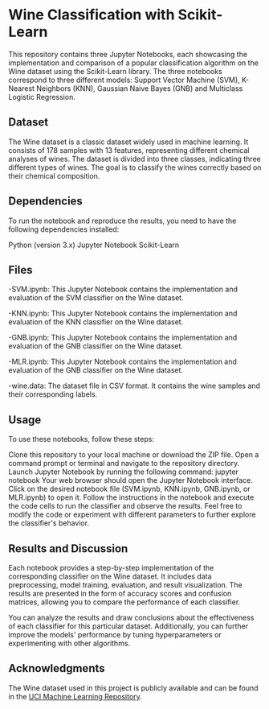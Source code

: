 # Wine Classification with Scikit-Learn
This repository contains three Jupyter Notebooks, each showcasing the implementation and comparison of a popular classification algorithm on the Wine dataset using the Scikit-Learn library. The three notebooks correspond to three different models: Support Vector Machine (SVM), K-Nearest Neighbors (KNN), Gaussian Naive Bayes (GNB) and Multiclass Logistic Regression.

## Dataset
The Wine dataset is a classic dataset widely used in machine learning. It consists of 178 samples with 13 features, representing different chemical analyses of wines. The dataset is divided into three classes, indicating three different types of wines. The goal is to classify the wines correctly based on their chemical composition.

## Dependencies
To run the notebook and reproduce the results, you need to have the following dependencies installed:

Python (version 3.x)
Jupyter Notebook
Scikit-Learn

## Files
-SVM.ipynb: This Jupyter Notebook contains the implementation and evaluation of the SVM classifier on the Wine dataset.

-KNN.ipynb: This Jupyter Notebook contains the implementation and evaluation of the KNN classifier on the Wine dataset.

-GNB.ipynb: This Jupyter Notebook contains the implementation and evaluation of the GNB classifier on the Wine dataset.

-MLR.ipynb: This Jupyter Notebook contains the implementation and evaluation of the GNB classifier on the Wine dataset.

-wine.data: The dataset file in CSV format. It contains the wine samples and their corresponding labels.

## Usage
To use these notebooks, follow these steps:

Clone this repository to your local machine or download the ZIP file.
Open a command prompt or terminal and navigate to the repository directory.
Launch Jupyter Notebook by running the following command: jupyter notebook
Your web browser should open the Jupyter Notebook interface.
Click on the desired notebook file (SVM.ipynb, KNN.ipynb, GNB.ipynb, or MLR.ipynb) to open it.
Follow the instructions in the notebook and execute the code cells to run the classifier and observe the results.
Feel free to modify the code or experiment with different parameters to further explore the classifier's behavior.

## Results and Discussion
Each notebook provides a step-by-step implementation of the corresponding classifier on the Wine dataset. It includes data preprocessing, model training, evaluation, and result visualization. The results are presented in the form of accuracy scores and confusion matrices, allowing you to compare the performance of each classifier.

You can analyze the results and draw conclusions about the effectiveness of each classifier for this particular dataset. Additionally, you can further improve the models' performance by tuning hyperparameters or experimenting with other algorithms.


## Acknowledgments
The Wine dataset used in this project is publicly available and can be found in the [UCI Machine Learning Repository](https://archive.ics.uci.edu/ml/datasets/Wine).
